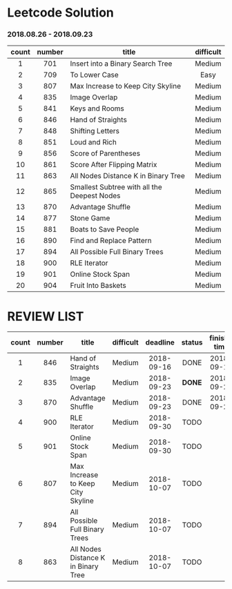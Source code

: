 # Leetcode Solution

### 2018.08.26 - 2018.09.23
count | number | title  | difficult                               
:-----:|:----:| ------ |:-----:                        
1 | 701 |   Insert into a Binary Search Tree |  Medium        
2 | 709 |    To Lower Case | Easy   
3 | 807 |   Max Increase to Keep City Skyline  | Medium
4 | 835 |   Image Overlap   | Medium
5 | 841 |  Keys and Rooms    | Medium
6 | 846 |  Hand of Straights   |  Medium        
7 | 848 |   Shifting Letters    | Medium   
8 | 851 |   Loud and Rich   | Medium
9 | 856 |  Score of Parentheses     | Medium
10 | 861 |   Score After Flipping Matrix  | Medium
11 | 863 |   All Nodes Distance K in Binary Tree  |  Medium        
12 | 865 |  Smallest Subtree with all the Deepest Nodes    | Medium   
13 | 870 |  Advantage Shuffle    | Medium
14 | 877 |  Stone Game    | Medium
15 | 881 |  Boats to Save People    | Medium
16 | 890 |  Find and Replace Pattern   |  Medium        
17 | 894 |  All Possible Full Binary Trees    | Medium   
18 | 900 |  RLE Iterator    | Medium
19 | 901 |  Online Stock Span     | Medium
20 | 904 |  Fruit Into Baskets    | Medium


# REVIEW LIST

count | number | title  | difficult  |  deadline | status  | finish-time                             
:-----:|:----:| ------ |:-----:| :-----:| :-----:|  :-----:| 
1 |  846 |  Hand of Straights                   | Medium    | 2018-09-16 | DONE |   2018-09-16
2 |  835 |   Image Overlap                      | Medium    | 2018-09-23 | **DONE** |   2018-09-23
3 |  870 |  Advantage Shuffle                   | Medium    | 2018-09-23 | DONE |   2018-09-23
4 |  900 |  RLE Iterator                        | Medium    | 2018-09-30 | TODO |
5 |  901 |  Online Stock Span                   | Medium    | 2018-09-30 | TODO |
6 |  807 |   Max Increase to Keep City Skyline  | Medium    | 2018-10-07 | TODO |
7 |  894 |  All Possible Full Binary Trees      | Medium    | 2018-10-07 | TODO |
8 |  863 | All Nodes Distance K in Binary Tree  | Medium    | 2018-10-07 | TODO |

